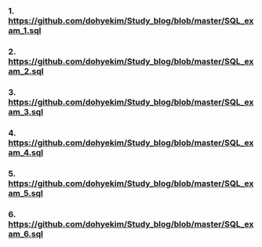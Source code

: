 ### 1. https://github.com/dohyekim/Study_blog/blob/master/SQL_exam_1.sql

### 2. https://github.com/dohyekim/Study_blog/blob/master/SQL_exam_2.sql

### 3. https://github.com/dohyekim/Study_blog/blob/master/SQL_exam_3.sql

### 4. https://github.com/dohyekim/Study_blog/blob/master/SQL_exam_4.sql

### 5. https://github.com/dohyekim/Study_blog/blob/master/SQL_exam_5.sql

### 6. https://github.com/dohyekim/Study_blog/blob/master/SQL_exam_6.sql
